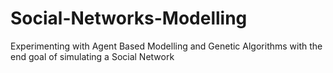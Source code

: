 # Social-Networks-Modelling
Experimenting with Agent Based Modelling and Genetic Algorithms with the end goal of simulating a Social Network
